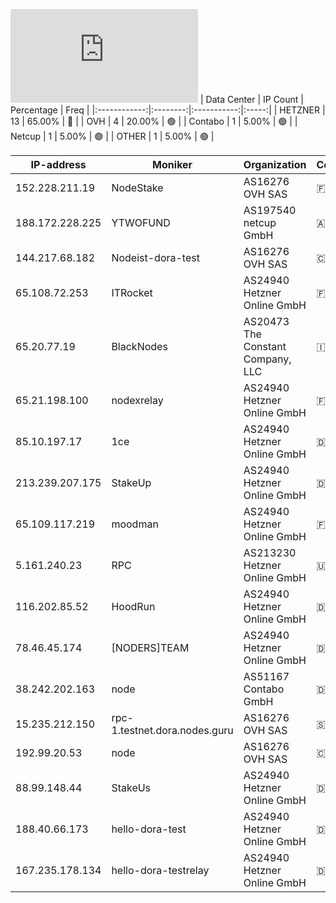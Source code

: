 ![Diagramm](https://github.com/obajay/StateSync-snapshots/blob/main/Projects/Dora/1/README.md)
| Data Center | IP Count | Percentage | Freq |
|:------------:|:--------:|:-----------:|:-----:|
| HETZNER | 13 | 65.00% | 🔴 |
| OVH | 4 | 20.00% | 🟢 |
| Contabo | 1 | 5.00% | 🟢 |
| Netcup | 1 | 5.00% | 🟢 |
| OTHER | 1 | 5.00% | 🟢 |

<!-- START_TABLE -->
| IP-address | Moniker | Organization | Country | City |
|-------------|---------|---------------|---------|------|
| 152.228.211.19 | NodeStake | AS16276 OVH SAS | 🇫🇷 FR | Lille |
| 188.172.228.225 | YTWOFUND | AS197540 netcup GmbH | 🇦🇹 AT | Vienna |
| 144.217.68.182 | Nodeist-dora-test | AS16276 OVH SAS | 🇨🇦 CA | Beauharnois |
| 65.108.72.253 | ITRocket | AS24940 Hetzner Online GmbH | 🇫🇮 FI | Helsinki |
| 65.20.77.19 | BlackNodes | AS20473 The Constant Company, LLC | 🇮🇳 IN | Mumbai |
| 65.21.198.100 | nodexrelay | AS24940 Hetzner Online GmbH | 🇫🇮 FI | Helsinki |
| 85.10.197.17 | 1ce | AS24940 Hetzner Online GmbH | 🇩🇪 DE | Nürnberg |
| 213.239.207.175 | StakeUp | AS24940 Hetzner Online GmbH | 🇩🇪 DE | Nürnberg |
| 65.109.117.219 | moodman | AS24940 Hetzner Online GmbH | 🇫🇮 FI | Helsinki |
| 5.161.240.23 | RPC | AS213230 Hetzner Online GmbH | 🇺🇸 US | Ashburn |
| 116.202.85.52 | HoodRun | AS24940 Hetzner Online GmbH | 🇩🇪 DE | Falkenstein |
| 78.46.45.174 | [NODERS]TEAM | AS24940 Hetzner Online GmbH | 🇩🇪 DE | Falkenstein |
| 38.242.202.163 | node | AS51167 Contabo GmbH | 🇩🇪 DE | Düsseldorf |
| 15.235.212.150 | rpc-1.testnet.dora.nodes.guru | AS16276 OVH SAS | 🇸🇬 SG | Singapore |
| 192.99.20.53 | node | AS16276 OVH SAS | 🇨🇦 CA | Beauharnois |
| 88.99.148.44 | StakeUs | AS24940 Hetzner Online GmbH | 🇩🇪 DE | Falkenstein |
| 188.40.66.173 | hello-dora-test | AS24940 Hetzner Online GmbH | 🇩🇪 DE | Falkenstein |
| 167.235.178.134 | hello-dora-testrelay | AS24940 Hetzner Online GmbH | 🇩🇪 DE | Falkenstein |

<!-- END_TABLE -->